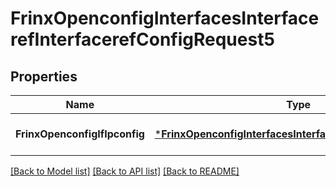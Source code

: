 # FrinxOpenconfigInterfacesInterfacerefInterfacerefConfigRequest5

## Properties
Name | Type | Description | Notes
------------ | ------------- | ------------- | -------------
**FrinxOpenconfigIfIpconfig** | [***FrinxOpenconfigInterfacesInterfacerefInterfacerefConfig**](frinx.openconfig.interfaces.interfaceref.interfaceref.Config.md) |  | [optional] [default to null]

[[Back to Model list]](../README.md#documentation-for-models) [[Back to API list]](../README.md#documentation-for-api-endpoints) [[Back to README]](../README.md)


